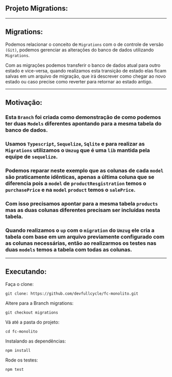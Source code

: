 ## Projeto Migrations:

---

## Migrations:

Podemos relacionar o conceito de `Migrations` com o de controle de versão `(Git)`, podemos gerenciar as alterações do banco de dados utilizando `Migrations`.

Com as migrações podemos transferir o banco de dados atual para outro estado e vice-versa, quando realizamos esta transição de estado elas ficam salvas em um arquivo de migração, que irá descrever como chegar ao novo estado ou caso precise como reverter para retornar ao estado antigo.

---

## Motivação:

### Esta `Branch` foi criada como demonstração de como podemos ter duas `Models` diferentes apontando para a mesma tabela do banco de dados.

### Usamos `Typescript`, `Sequelize`, `Sqlite` e para realizar as `Migrations` utilizamos o `Umzug` que é uma `lib` mantida pela equipe de `sequelize`.

### Podemos reparar neste exemplo que as colunas de cada `model` são praticamente idênticas, apenas a última coluna que se diferencia pois a `model` de `productResgistration` temos o `purchasePrice` e na `model` `product` temos o `salePrice`.

### Com isso precisamos apontar para a mesma tabela `products` mas as duas colunas diferentes precisam ser incluídas nesta tabela.

### Quando realizamos o `up` com o `migration` do `Umzug` ele cria a tabela com base em um arquivo previamente configurado com as colunas necessárias, então ao realizarmos os testes nas duas `models` temos a tabela com todas as colunas.

---

## Executando: 

Faça o clone:

`git clone: https://github.com/devfullcycle/fc-monolito.git`

Altere para a Branch migrations:

`git checkout migrations`

Vá até a pasta do projeto:

`cd fc-monolito`

Instalando as dependências:

`npm install`

Rode os testes:

`npm test`